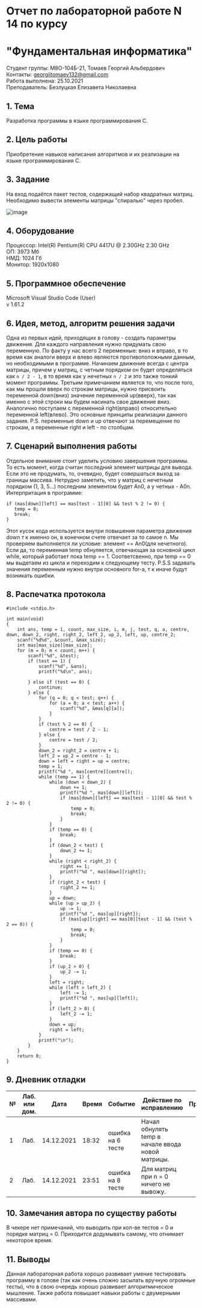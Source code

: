 # Отчет по лабораторной работе N 14 по курсу
# "Фундаментальная информатика"

Студент группы: M8O-104Б-21, Томаев Георгий Альбердович\
Контакты: georgiitomaev132@gmail.com\
Работа выполнена: 25.10.2021\
Преподаватель: Безлуцкая Елизавета Николаевна

## 1. Тема

Разработка программы в языке программирования C.

## 2. Цель работы

Приобретение навыков написания алгоритмов и их реализации на языке программирования C.

## 3. Задание

На вход подаётся пакет тестов, содержащий набор квадратных матриц. Необходимо вывести элементы матрицы "спиралью" через пробел.

![image](https://user-images.githubusercontent.com/90094333/145954712-887cc22c-b8a6-4b3c-84eb-cf372f2babdd.png)


## 4. Оборудование

Процессор: Intel(R) Pentium(R) CPU 4417U @ 2.30GHz 2.30 GHz\
ОП: 3973 Мб\
НМД: 1024 Гб\
Монитор: 1920x1080

## 5. Программное обеспечение

Microsoft Visual Studio Code (User)\
v 1.61.2

## 6. Идея, метод, алгоритм решения задачи
Одна из первых идей, приходящих в голову - создать параметры движения. Для каждого направления нужно придумать свою переменную. По факту у нас всего 2 переменные: вниз и вправо, в то время как аналоги вверх и влево являются противоположными данным, но необходимыми в программе. Начинаем движение всегда с центра матрицы, причем у матриц, с четным порядком он будет определяться как ```n / 2 - 1```, в то время как у нечетных ```n / 2``` и это также тонкий момент программы. Третьим примечанием является то, что после того, как мы прошли вверх по строкам матрицы, нужно присвоить переменной down(вниз) значение переменной up(вверх), так как именно с этой строки мы будем насинать свое движение вниз. Аналогично поступаем с переменной right(вправо) относительно переменной left(влево). Это основные принципы реализации данного задания.
P.S. переменные down и up отвечают за перемещение по строкам, а переменные right и left - по столбцам.

## 7. Сценарий выполнения работы

Отдельное внимание стоит уделить условию завершения программы. То есть момент, когда считан последний элемент матрицы для вывода. Если это не продумать, то, очевидно, будет совершаться выход за границы массива. Нетрудно заметить, что у матриц с нечетным порядком (1, 3, 5...) последним элементом будет An0, а у четных - A0n. Интерпритация в программе:
```
if (mas[down][left] == mas[test - 1][0] && test % 2 != 0) {
   temp = 0;
   break;
}
```
Этот кусок кода используется внутри повышения параметра движения down т к именно он, в конечном счете отвечает за то самое n. Мы проверяем выполняется ли условие: элемент == An0(для нечетного). Если да, то переменная temp обнуляется, отвечающая за основной цикл while, который работает пока temp == 1. Соответсвенно, при temp == 0 мы выдетаем из цикла и переходим к следующему тесту.
P.S.S задавать значения переменным нужно внутри основного for-а, т к иначе будут возникать ошибки.

## 8. Распечатка протокола

```
#include <stdio.h>

int main(void)
{
    int ans, temp = 1, count, max_size, i, m, j, test, q, a, centre, down, down_2, right, right_2, left_2, up_2, left, up, centre_2;
    scanf("%d%d", &count, &max_size);
    int mas[max_size][max_size];
    for (m = 0; m < count; m++) {
        scanf("%d", &test);
        if (test == 1) {
            scanf("%d", &ans);
            printf("%d\n", ans);

        } else if (test == 0) {
            continue;
        } else {
            for (q = 0; q < test; q++) {
                for (a = 0; a < test; a++) {
                    scanf("%d", &mas[q][a]);
                }
            }
            if (test % 2 == 0) {
                centre = test / 2 - 1;
            } else {
                centre = test / 2;
            }
            down_2 = right_2 = centre + 1;
            left_2 = up_2 = centre - 1;
            down = left = right = up = centre;
            temp = 1;
            printf("%d ", mas[centre][centre]);
            while (temp == 1) {
                while (down < down_2) {
                    down += 1;
                    printf("%d ", mas[down][left]);
                    if (mas[down][left] == mas[test - 1][0] && test % 2 != 0) {
                        temp = 0;
                        break;
                    }
                }
                if (temp == 0) {
                    break;
                }
                if (down_2 < test) {
                    down_2 += 1;
                }
                while (right < right_2) {
                    right += 1;
                    printf("%d ", mas[down][right]);
                }
                if (right_2 < test) {
                    right_2 += 1;
                }
                up = down;
                while (up > up_2) {
                    up -= 1;
                    printf("%d ", mas[up][right]);
                    if (mas[up][right] == mas[0][test - 1] && (test % 2 == 0)) {
                        temp = 0;
                        break;
                    }
                }
                if (temp == 0) {
                    break;
                }
                if (up_2 > 0) {
                    up_2 -= 1;
                }
                left = right;
                while (left > left_2) {
                    left -= 1;
                    printf("%d ", mas[up][left]);
                }
                if (left_2 > 0) {
                    left_2 -= 1;
                }
                down = up;
                right = left;
            }
            printf("\n");
        }
    }
    return 0;
}

```

## 9. Дневник отладки

| № | Лаб. или дом. | Дата       | Время     | Событие                  | Действие по исправлению | Примечание  |
|---|---------------|------------|-----------|--------------------------|-------------------------|-------------|
| 1 | Лаб.          | 14.12.2021 | 18:32     | ошибка на 6 тесте        | Начал обнулять temp в начале ввода новой матрицы. | |
| 2 | Лаб.          | 14.12.2021 | 23:51     | ошибка на 8 тесте        | Для матриц при n = 0 ничего не вывожу. | |

## 10. Замечания автора по существу работы

В чекере нет примечаний, что выводить при кол-ве тестов = 0 и порядке матриц = 0. Приходится додумывать самому, что отнимает некоторое время.

## 11. Выводы

Данная лабораторная работа хорошо развивает умение тестировать программу в голове (так как очень сложно засылать вручную огромные тесты), что в свою очередь хорошо развивает алгоритмическое мышление. Также работа повышает навыки работы с двумерными массивами.

